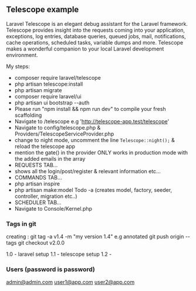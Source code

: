 ## Telescope example
Laravel Telescope is an elegant debug assistant for the Laravel framework. Telescope provides insight into the requests coming into your application, exceptions, log entries, database queries, queued jobs, mail, notifications, cache operations, scheduled tasks, variable dumps and more. Telescope makes a wonderful companion to your local Laravel development environment.

My steps:
- composer require laravel/telescope
- php artisan telescope:install
- php artisan migrate
- composer require laravel/ui
- php artisan ui bootstrap --auth
- Please run "npm install && npm run dev" to compile your fresh scaffolding
- Navigate to <yourapp>/telescope e.g 'http://telescope-app.test/telescope'
- Navigate to config/telescope.php & Providers/TelescopeServiceProvider.php
- change to night mode, uncomment the line `Telescope::night();` & reload the telescope app
- mention the gate() in the provider ONLY works in production mode with the added emails in the array
- REQUESTS TAB... 
- shows all the login/post/register & relevant information etc...
- COMMANDS TAB...
- php artisan inspire
- php artisan make:model Todo -a (creates model, factory, seeder, controller, migration etc..)
- SCHEDULER TAB...
- Navigate to Console/Kernel.php



### Tags in git
creating :
git tag -a v1.4 -m "my version 1.4" e.g annotated
git push origin --tags
git checkout v2.0.0

1.0 - laravel setup
1.1 - telescope setup
1.2 - 

### Users (password is password)
admin@admin.com
user1@app.com
user2@app.com